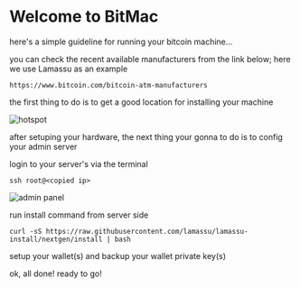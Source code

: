 # Welcome to BitMac

here's a simple guideline for running your bitcoin machine...

you can check the recent available manufacturers from the link below; here we use Lamassu as an example
```
https://www.bitcoin.com/bitcoin-atm-manufacturers
```

the first thing to do is to get a good location for installing your machine

![hotspot](https://bitmachk.github.io/images/hotspot.png)

after setuping your hardware, the next thing your gonna to do is to config your admin server



login to your server's via the terminal
```
ssh root@<copied ip>
```


![admin panel](https://bitmachk.github.io/images/admin.png)


run install command from server side
```
curl -sS https://raw.githubusercontent.com/lamassu/lamassu-install/nextgen/install | bash
```

setup your wallet(s) and backup your wallet private key(s)

ok, all done! ready to go!
